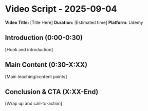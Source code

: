 # Video Script - 2025-09-04

**Video Title:** [Title Here]
**Duration:** [Estimated time]
**Platform:** Udemy

## Introduction (0:00-0:30)
[Hook and introduction]

## Main Content (0:30-X:XX)
[Main teaching/content points]

## Conclusion & CTA (X:XX-End)
[Wrap up and call-to-action]
